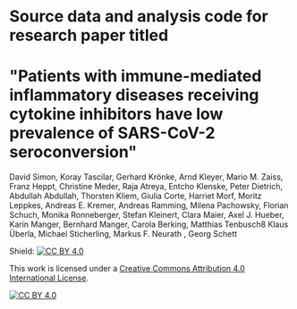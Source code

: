 # Source data and analysis code for research paper titled 
# "Patients with immune-mediated inflammatory diseases receiving cytokine inhibitors have low prevalence of SARS-CoV-2 seroconversion" 
David Simon, Koray Tascilar, Gerhard Krönke, Arnd Kleyer, Mario M. Zaiss, Franz Heppt, Christine Meder, Raja Atreya, Entcho Klenske, Peter Dietrich, Abdullah Abdullah, Thorsten Kliem, Giulia Corte, Harriet Morf, Moritz Leppkes, Andreas E. Kremer, Andreas Ramming, Milena Pachowsky, Florian Schuch, Monika Ronneberger, Stefan Kleinert, Clara Maier, Axel J. Hueber, Karin Manger, Bernhard Manger, Carola Berking, Matthias Tenbusch8 Klaus Überla, Michael Sticherling, Markus F. Neurath , Georg Schett

Shield: [![CC BY 4.0][cc-by-shield]][cc-by]

This work is licensed under a [Creative Commons Attribution 4.0 International
License][cc-by].

[![CC BY 4.0][cc-by-image]][cc-by]

[cc-by]: http://creativecommons.org/licenses/by/4.0/
[cc-by-image]: https://i.creativecommons.org/l/by/4.0/88x31.png
[cc-by-shield]: https://img.shields.io/badge/License-CC%20BY%204.0-lightgrey.svg
